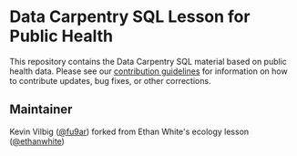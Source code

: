# Data Carpentry SQL Lesson for Public Health

This repository contains the Data Carpentry SQL material based on public health
data. Please see our [contribution guidelines](CONTRIBUTING.md) for information
on how to contribute updates, bug fixes, or other corrections.

## Maintainer
Kevin Vilbig ([@fu9ar](https://github.com/fu9ar))
forked from Ethan White's ecology lesson ([@ethanwhite](https://github.com/ethanwhite/))
